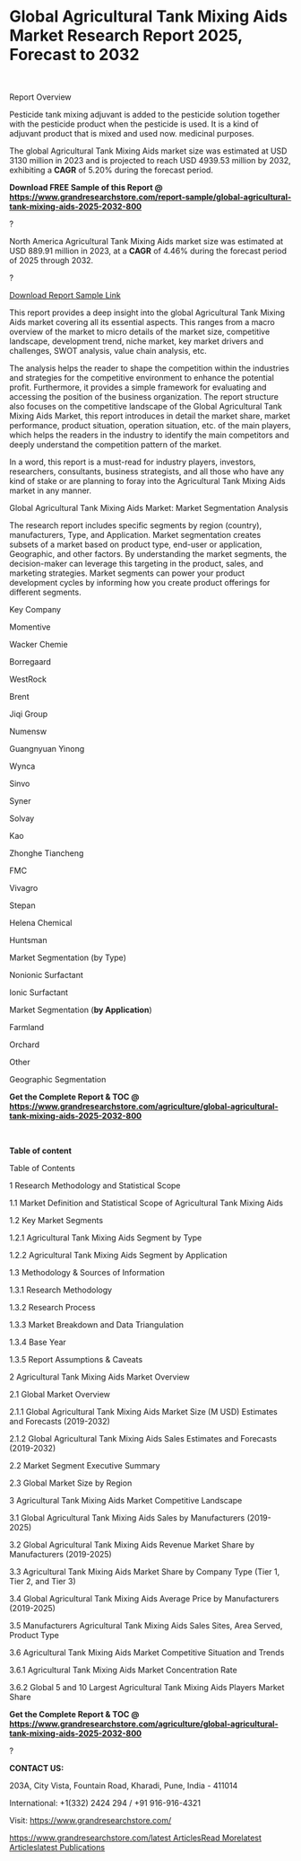 <h1>Global Agricultural Tank Mixing Aids Market Research Report 2025, Forecast to 2032</h1><br/><p>Report Overview</p>
 
 
 
 <p>Pesticide tank mixing adjuvant is added to the pesticide solution together with the pesticide product when the pesticide is used. It is a kind of adjuvant product that is mixed and used now. medicinal purposes.</p>
 
 
 
 <p>The global Agricultural Tank Mixing Aids market size was estimated at USD 3130 million in 2023 and is projected to reach USD 4939.53 million by 2032, exhibiting a <strong>CAGR</strong> of 5.20% during the forecast period.</p>
 
 
 
 <div><b>Download FREE Sample of this Report @ <a href="https://www.grandresearchstore.com/report-sample/global-agricultural-tank-mixing-aids-2025-2032-800">https://www.grandresearchstore.com/report-sample/global-agricultural-tank-mixing-aids-2025-2032-800</a></b></div>
 
 
 
 <p>? </p>
 
 
 
 <p>North America Agricultural Tank Mixing Aids market size was estimated at USD 889.91 million in 2023, at a <strong>CAGR</strong> of 4.46% during the forecast period of 2025 through 2032.</p>
 
 
 
 <p>? </p>
 
 
 
 <p><a href="https://www.grandresearchstore.com/mr-admin/report-sample/global-agricultural-tank-mixing-aids-2025-2032-800">Download Report Sample Link</a></p>
 
 
 
 <p>This report provides a deep insight into the global Agricultural Tank Mixing Aids market covering all its essential aspects. This ranges from a macro overview of the market to micro details of the market size, competitive landscape, development trend, niche market, key market drivers and challenges, SWOT analysis, value chain analysis, etc.</p>
 
 
 
 <p>The analysis helps the reader to shape the competition within the industries and strategies for the competitive environment to enhance the potential profit. Furthermore, it provides a simple framework for evaluating and accessing the position of the business organization. The report structure also focuses on the competitive landscape of the Global Agricultural Tank Mixing Aids Market, this report introduces in detail the market share, market performance, product situation, operation situation, etc. of the main players, which helps the readers in the industry to identify the main competitors and deeply understand the competition pattern of the market.</p>
 
 
 
 <p>In a word, this report is a must-read for industry players, investors, researchers, consultants, business strategists, and all those who have any kind of stake or are planning to foray into the Agricultural Tank Mixing Aids market in any manner.</p>
 
 
 
 <p>Global Agricultural Tank Mixing Aids Market: Market Segmentation Analysis</p>
 
 
 
 <p>The research report includes specific segments by region (country), manufacturers, Type, and Application. Market segmentation creates subsets of a market based on product type, end-user or application, Geographic, and other factors. By understanding the market segments, the decision-maker can leverage this targeting in the product, sales, and marketing strategies. Market segments can power your product development cycles by informing how you create product offerings for different segments.</p>
 
 
 
 <p>Key Company</p>
 
 
 
 <p>Momentive</p>
 
 
 
 <p>Wacker Chemie</p>
 
 
 
 <p>Borregaard</p>
 
 
 
 <p>WestRock</p>
 
 
 
 <p>Brent</p>
 
 
 
 <p>Jiqi Group</p>
 
 
 
 <p>Numensw</p>
 
 
 
 <p>Guangnyuan Yinong</p>
 
 
 
 <p>Wynca</p>
 
 
 
 <p>Sinvo</p>
 
 
 
 <p>Syner</p>
 
 
 
 <p>Solvay</p>
 
 
 
 <p>Kao</p>
 
 
 
 <p>Zhonghe Tiancheng</p>
 
 
 
 <p>FMC</p>
 
 
 
 <p>Vivagro</p>
 
 
 
 <p>Stepan</p>
 
 
 
 <p>Helena Chemical</p>
 
 
 
 <p>Huntsman</p>
 
 
 
 <p>Market Segmentation (by Type)</p>
 
 
 
 <p>Nonionic Surfactant</p>
 
 
 
 <p>Ionic Surfactant</p>
 
 
 
 <p>Market Segmentation (<strong>by Application</strong>)</p>
 
 
 
 <p>Farmland</p>
 
 
 
 <p>Orchard</p>
 
 
 
 <p>Other</p>
 
 
 
 <p>Geographic Segmentation</p>
 
 
 
 <div><b>Get the Complete Report & TOC @ <a href="https://www.grandresearchstore.com/agriculture/global-agricultural-tank-mixing-aids-2025-2032-800">https://www.grandresearchstore.com/agriculture/global-agricultural-tank-mixing-aids-2025-2032-800</a></b></div>
 
 
 
 <p><br />
 
 <b>Table of content</b></p>
 
 
 
 <p>Table of Contents<br />
 
 1 Research Methodology and Statistical Scope<br />
 
 1.1 Market Definition and Statistical Scope of Agricultural Tank Mixing Aids<br />
 
 1.2 Key Market Segments<br />
 
 1.2.1 Agricultural Tank Mixing Aids Segment by Type<br />
 
 1.2.2 Agricultural Tank Mixing Aids Segment by Application<br />
 
 1.3 Methodology & Sources of Information<br />
 
 1.3.1 Research Methodology<br />
 
 1.3.2 Research Process<br />
 
 1.3.3 Market Breakdown and Data Triangulation<br />
 
 1.3.4 Base Year<br />
 
 1.3.5 Report Assumptions & Caveats<br />
 
 2 Agricultural Tank Mixing Aids Market Overview<br />
 
 2.1 Global Market Overview<br />
 
 2.1.1 Global Agricultural Tank Mixing Aids Market Size (M USD) Estimates and Forecasts (2019-2032)<br />
 
 2.1.2 Global Agricultural Tank Mixing Aids Sales Estimates and Forecasts (2019-2032)<br />
 
 2.2 Market Segment Executive Summary<br />
 
 2.3 Global Market Size by Region<br />
 
 3 Agricultural Tank Mixing Aids Market Competitive Landscape<br />
 
 3.1 Global Agricultural Tank Mixing Aids Sales by Manufacturers (2019-2025)<br />
 
 3.2 Global Agricultural Tank Mixing Aids Revenue Market Share by Manufacturers (2019-2025)<br />
 
 3.3 Agricultural Tank Mixing Aids Market Share by Company Type (Tier 1, Tier 2, and Tier 3)<br />
 
 3.4 Global Agricultural Tank Mixing Aids Average Price by Manufacturers (2019-2025)<br />
 
 3.5 Manufacturers Agricultural Tank Mixing Aids Sales Sites, Area Served, Product Type<br />
 
 3.6 Agricultural Tank Mixing Aids Market Competitive Situation and Trends<br />
 
 3.6.1 Agricultural Tank Mixing Aids Market Concentration Rate<br />
 
 3.6.2 Global 5 and 10 Largest Agricultural Tank Mixing Aids Players Market Share</p>
 
 
 
 <div><b>Get the Complete Report & TOC @ <a href="https://www.grandresearchstore.com/agriculture/global-agricultural-tank-mixing-aids-2025-2032-800">https://www.grandresearchstore.com/agriculture/global-agricultural-tank-mixing-aids-2025-2032-800</a></b></div>
 
 
 
 <p>? </p>
 
 
 
 <p><b>CONTACT US:</b><br />
 
 203A, City Vista, Fountain Road, Kharadi, Pune, India - 411014<br />
 
 International: +1(332) 2424 294 / +91 916-916-4321<br />
 
 Visit: <a href="https://www.grandresearchstore.com/">https://www.grandresearchstore.com/</a><br />
 
 <a href="https://gyeongbokgung.com">https://www.grandresearchstore.com/</a><a href="https://hallyeomaritime.com">latest Articles</a><a href="https://jingwansa.com">Read More</a><a href="https://nguoiviet.jp/">latest Articles</a><a href="https://www.intelmarketresearch.com/">latest Publications</a></p>